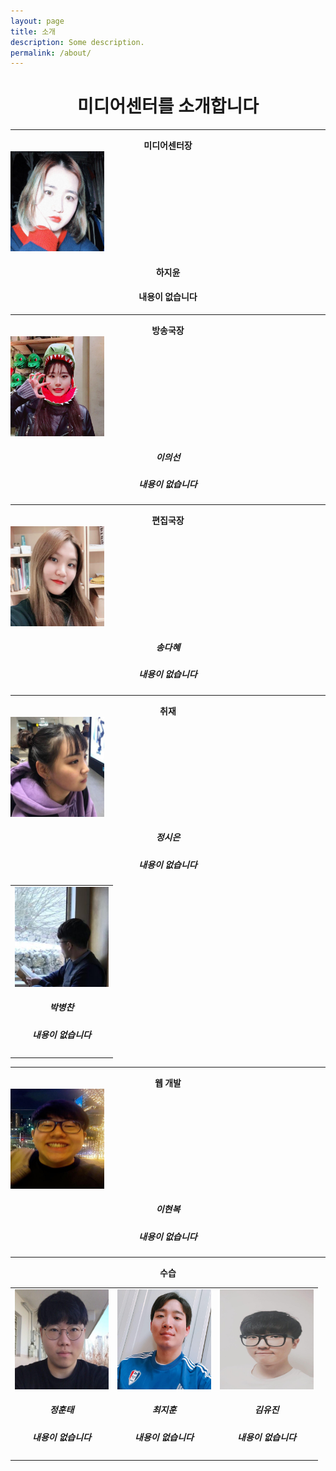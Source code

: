 ```yaml
---
layout: page
title: 소개
description: Some description.
permalink: /about/
---
```

<center><h1><strong>미디어센터를 소개합니다</strong></h1></center>

<hr/>
<center><strong>미디어센터장</strong></center>
<img itemprop="image" class="img-rounded" src="/assets/img/profile/a1.jpg" alt="하지윤" height="160" width="150">
<center>
<h4>하지윤</h4>
<h4>내용이 없습니다</h4>
</center>

<hr/>
<center><strong>방송국장</strong></center>
<img itemprop="image" class="img-rounded" src="/assets/img/profile/a2.jpg" alt="이의선" height="160" width="150">
<center>
<h5>이의선</h5>
<h5>내용이 없습니다</h5>
</center>

<hr/>
<center><strong>편집국장</strong></center>
<img itemprop="image" class="img-rounded" src="/assets/img/profile/a3.jpg" alt="송다혜" height="160" width="150">
<center>
<h5>송다혜</h5>
<h5>내용이 없습니다</h5>
</center>

<hr/>
<center><strong>취재</strong></center>
<table>
<tr>
<td>
<img itemprop="image" class="img-rounded" src="/assets/img/profile/b1.jpg" alt="박병찬" height="160" width="150">
<center>
<h5>박병찬</h5>
<h5>내용이 없습니다</h5>
</center>
</td>
<img itemprop="image" class="img-rounded" src="/assets/img/profile/b2.jpg" alt="정시은" height="160" width="150">
<center>
<h5>정시은</h5>
<h5>내용이 없습니다</h5>
</center>
</td>
</tr>
</table>
<hr/>
<center><strong>웹 개발</strong></center> 
<img itemprop="image" class="img-rounded" src="/assets/img/profile/c1.jpg" alt="이현복" height="160" width="150">
<center>
<h5>이현복</h5>
<h5>내용이 없습니다</h5>
</center>

<hr/>
<center><strong>수습</strong></center>
<table style="border:none;">
<tr>
<td>
<img itemprop="image" class="img-rounded" src="/assets/img/profile/d1.jpg" alt="정훈태" height="160" width="150">
<center>
<h5>정훈태</h5>
<h5>내용이 없습니다</h5>
</center>
</td>
<td>
<img itemprop="image" class="img-rounded" src="/assets/img/profile/d2.jpg" alt="최지훈" height="160" width="150">
<center>
<h5>최지훈</h5>
<h5>내용이 없습니다</h5>
</center>
</td>
<td>
<img itemprop="image" class="img-rounded" src="/assets/img/profile/d3.jpg" alt="김유진" height="160" width="150">
<center>
<h5>김유진</h5>
<h5>내용이 없습니다</h5>
</center>
</td>
</tr>
</table>
